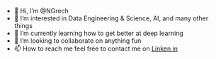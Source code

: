 - 👋 Hi, I’m @NGrech
- 👀 I’m interested in Data Engineering & Science, AI, and many other things 
- 🌱 I’m currently learning how to get better at deep learning 
- 💞️ I’m looking to collaborate on anything fun 
- 📫 How to reach me feel free to contact me on [Linken in](https://www.linkedin.com/in/nigel-grech-404b91123/)

<!---
NGrech/NGrech is a ✨ special ✨ repository because its `README.md` (this file) appears on your GitHub profile.
You can click the Preview link to take a look at your changes.
--->

